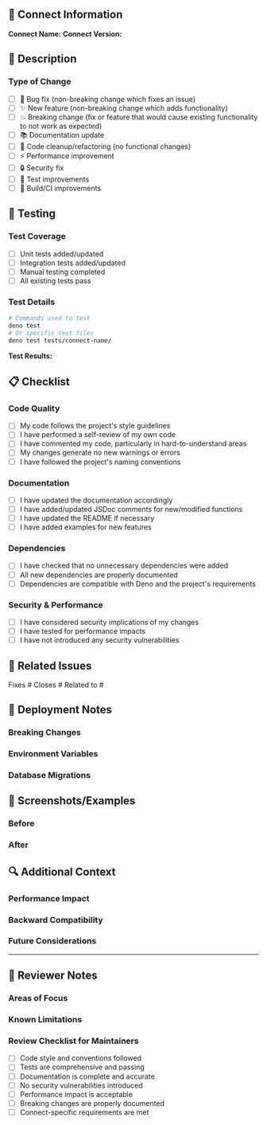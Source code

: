 ## 🔗 Connect Information
<!-- Since each branch works on only one connect, please specify which connect this PR is for -->

**Connect Name:** <!-- e.g., stripe-connect, salesforce-connect, core-framework -->
**Connect Version:** <!-- Current version being modified -->

## 📝 Description

<!-- Provide a clear and concise description of what this PR does -->

### Type of Change
<!-- Mark the type of change this PR represents -->

- [ ] 🐛 Bug fix (non-breaking change which fixes an issue)
- [ ] ✨ New feature (non-breaking change which adds functionality)
- [ ] 💥 Breaking change (fix or feature that would cause existing functionality to not work as expected)
- [ ] 📚 Documentation update
- [ ] 🧹 Code cleanup/refactoring (no functional changes)
- [ ] ⚡ Performance improvement
- [ ] 🔒 Security fix
- [ ] 🧪 Test improvements
- [ ] 🔧 Build/CI improvements

## 🧪 Testing

<!-- Describe the tests that you ran to verify your changes -->

### Test Coverage
- [ ] Unit tests added/updated
- [ ] Integration tests added/updated
- [ ] Manual testing completed
- [ ] All existing tests pass

### Test Details
<!-- Provide details about your testing approach -->

```bash
# Commands used to test
deno test
# Or specific test files
deno test tests/connect-name/
```

**Test Results:**
<!-- Paste relevant test output or describe manual testing results -->

## 📋 Checklist

<!-- Please check all applicable items -->

### Code Quality
- [ ] My code follows the project's style guidelines
- [ ] I have performed a self-review of my own code
- [ ] I have commented my code, particularly in hard-to-understand areas
- [ ] My changes generate no new warnings or errors
- [ ] I have followed the project's naming conventions

### Documentation
- [ ] I have updated the documentation accordingly
- [ ] I have added/updated JSDoc comments for new/modified functions
- [ ] I have updated the README if necessary
- [ ] I have added examples for new features

### Dependencies
- [ ] I have checked that no unnecessary dependencies were added
- [ ] All new dependencies are properly documented
- [ ] Dependencies are compatible with Deno and the project's requirements

### Security & Performance
- [ ] I have considered security implications of my changes
- [ ] I have tested for performance impacts
- [ ] I have not introduced any security vulnerabilities

## 🔗 Related Issues

<!-- Link to related issues using GitHub's syntax -->

Fixes #<!-- issue number -->
Closes #<!-- issue number -->
Related to #<!-- issue number -->

## 🚀 Deployment Notes

<!-- Any special considerations for deployment -->

### Breaking Changes
<!-- If this is a breaking change, describe the impact and migration path -->

### Environment Variables
<!-- List any new environment variables or configuration changes -->

### Database Migrations
<!-- List any database schema changes if applicable -->

## 📸 Screenshots/Examples

<!-- If applicable, add screenshots or code examples to help explain your changes -->

### Before
<!-- Code/behavior before your changes -->

### After
<!-- Code/behavior after your changes -->

## 🔍 Additional Context

<!-- Add any other context about the pull request here -->

### Performance Impact
<!-- Describe any performance implications -->

### Backward Compatibility
<!-- Describe backward compatibility considerations -->

### Future Considerations
<!-- Any technical debt or future improvements to consider -->

---

## 📝 Reviewer Notes

<!-- Notes for reviewers -->

### Areas of Focus
<!-- Highlight specific areas where you'd like focused review -->

### Known Limitations
<!-- Any known limitations or areas for future improvement -->

### Review Checklist for Maintainers
- [ ] Code style and conventions followed
- [ ] Tests are comprehensive and passing
- [ ] Documentation is complete and accurate
- [ ] No security vulnerabilities introduced
- [ ] Performance impact is acceptable
- [ ] Breaking changes are properly documented
- [ ] Connect-specific requirements are met
